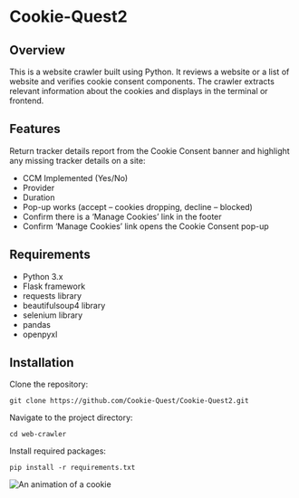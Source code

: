 # Cookie-Quest2
## Overview
This is a website crawler built using Python. It reviews a website or a list of website and verifies cookie consent components. The crawler extracts relevant information about the cookies and displays in the terminal or frontend.

## Features
Return tracker details report from the Cookie Consent banner and highlight any missing tracker details on a site: 
- CCM Implemented (Yes/No) 
- Provider 
- Duration 
- Pop-up works (accept – cookies dropping, decline – blocked) 
- Confirm there is a ‘Manage Cookies’ link in the footer  
- Confirm ‘Manage Cookies’ link opens the Cookie Consent pop-up 

## Requirements
- Python 3.x
- Flask framework
- requests library
- beautifulsoup4 library
- selenium library
- pandas
- openpyxl


## Installation
Clone the repository:
```
git clone https://github.com/Cookie-Quest/Cookie-Quest2.git
```
Navigate to the project directory:
```
cd web-crawler 
```
Install required packages:
```
pip install -r requirements.txt
```
![An animation of a cookie](https://media.tenor.com/ZSWQL58u3jMAAAAC/cookies.gif)